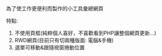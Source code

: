 為了使工作更便利而製作的小工具彙總網頁

特點:
1. 不使用頁框(純粹個人喜好，不喜歡看到PHP讓整個網頁更新...)
2. RWD網頁(目前只有切兩種版面: 電腦&手機)
3. 選單可移動&跟隨視窗捲動位置
